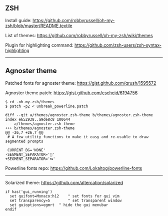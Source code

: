 ZSH
---

Install guide: https://github.com/robbyrussell/oh-my-zsh/blob/master/README.textile

List of themes: https://github.com/robbyrussell/oh-my-zsh/wiki/themes

Plugin for highlighting command: https://github.com/zsh-users/zsh-syntax-highlighting

---

Agnoster theme
--------------

Patched fonts for agnoster theme: https://gist.github.com/qrush/1595572

Agnoster theme patch: https://gist.github.com/cscheid/6194756

    $ cd .oh-my-zsh/themes
    $ patch -p2 < unbreak_powerline.patch
    
    diff --git a/themes/agnoster.zsh-theme b/themes/agnoster.zsh-theme
    index e652938..a9de8c8 100644
    --- a/themes/agnoster.zsh-theme
    +++ b/themes/agnoster.zsh-theme
    @@ -26,7 +26,7 @@
     # A few utility functions to make it easy and re-usable to draw segmented prompts
    
     CURRENT_BG='NONE'
    -SEGMENT_SEPARATOR=''
    +SEGMENT_SEPARATOR='⮀'

Powerline fonts repo: https://github.com/Lokaltog/powerline-fonts

---

Solarized theme: https://github.com/altercation/solarized

    if has('gui_running')
      set guifont=Monaco:h12    " set fonts for gui vim
      set transparency=5        " set transparent window
      set guioptions=egmrt  " hide the gui menubar
    endif
